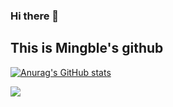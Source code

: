 ### Hi there 👋

## This is Mingble's github

[![Anurag's GitHub stats](https://github-readme-stats.vercel.app/api?username=meeingjae)](https://github.com/anuraghazra/github-readme-stats)

![](https://github-readme-stats.vercel.app/api/top-langs/?username=meeingjae&theme=tokyonight&hide=css)


<!--
**meeingjae/meeingjae** is a ✨ _special_ ✨ repository because its `README.md` (this file) appears on your GitHub profile.

Here are some ideas to get you started:

- 🔭 I’m currently working on ...
- 🌱 I’m currently learning ...
- 👯 I’m looking to collaborate on ...
- 🤔 I’m looking for help with ...
- 💬 Ask me about ...
- 📫 How to reach me: ...
- 😄 Pronouns: ...
- ⚡ Fun fact: ...
-->
